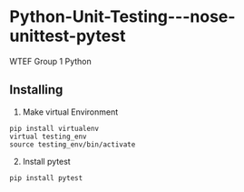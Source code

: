 # Python-Unit-Testing---nose-unittest-pytest
WTEF Group 1 Python

## Installing
1. Make virtual Environment
```
pip install virtualenv
virtual testing_env
source testing_env/bin/activate
```

2. Install pytest
```
pip install pytest
```
